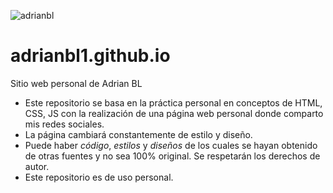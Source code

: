 ![adrianbl](https://user-images.githubusercontent.com/25697365/176805851-c2dd7f91-9d33-430d-9532-695a32fa202a.svg)

# adrianbl1.github.io
Sitio web personal de Adrian BL
-  Este repositorio se basa en la práctica personal en conceptos de HTML, CSS, JS con la realización de una página web personal donde comparto mis redes sociales.
-  La página cambiará constantemente de estilo y diseño.
-  Puede haber *código*, *estilos* y *diseños* de los cuales se hayan obtenido de otras fuentes y no sea 100% original. Se respetarán los derechos de autor.
-  Este repositorio es de uso personal.
